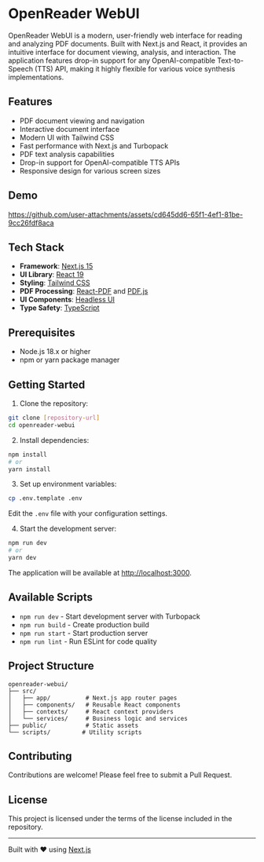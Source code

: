 # OpenReader WebUI

OpenReader WebUI is a modern, user-friendly web interface for reading and analyzing PDF documents. Built with Next.js and React, it provides an intuitive interface for document viewing, analysis, and interaction. The application features drop-in support for any OpenAI-compatible Text-to-Speech (TTS) API, making it highly flexible for various voice synthesis implementations.

## Features

- PDF document viewing and navigation
- Interactive document interface
- Modern UI with Tailwind CSS
- Fast performance with Next.js and Turbopack
- PDF text analysis capabilities
- Drop-in support for OpenAI-compatible TTS APIs
- Responsive design for various screen sizes

## Demo

https://github.com/user-attachments/assets/cd645dd6-65f1-4ef1-81be-9cc26fdf8aca


## Tech Stack

- **Framework**: [Next.js 15](https://nextjs.org/)
- **UI Library**: [React 19](https://react.dev/)
- **Styling**: [Tailwind CSS](https://tailwindcss.com/)
- **PDF Processing**: [React-PDF](https://react-pdf.org/) and [PDF.js](https://mozilla.github.io/pdf.js/)
- **UI Components**: [Headless UI](https://headlessui.com/)
- **Type Safety**: [TypeScript](https://www.typescriptlang.org/)

## Prerequisites

- Node.js 18.x or higher
- npm or yarn package manager

## Getting Started

1. Clone the repository:
```bash
git clone [repository-url]
cd openreader-webui
```

2. Install dependencies:
```bash
npm install
# or
yarn install
```

3. Set up environment variables:
```bash
cp .env.template .env
```
Edit the `.env` file with your configuration settings.

4. Start the development server:
```bash
npm run dev
# or
yarn dev
```

The application will be available at [http://localhost:3000](http://localhost:3000).

## Available Scripts

- `npm run dev` - Start development server with Turbopack
- `npm run build` - Create production build
- `npm run start` - Start production server
- `npm run lint` - Run ESLint for code quality

## Project Structure

```
openreader-webui/
├── src/
│   ├── app/          # Next.js app router pages
│   ├── components/   # Reusable React components
│   ├── contexts/     # React context providers
│   └── services/     # Business logic and services
├── public/           # Static assets
└── scripts/         # Utility scripts
```

## Contributing

Contributions are welcome! Please feel free to submit a Pull Request.

## License

This project is licensed under the terms of the license included in the repository.

---

Built with ❤️ using [Next.js](https://nextjs.org/)

